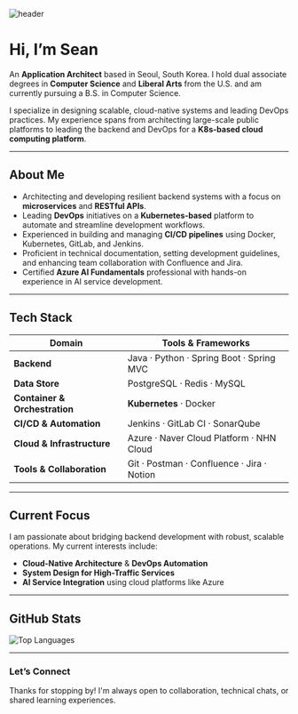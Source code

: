 ![header](https://capsule-render.vercel.app/api?type=waving&color=auto&height=300&section=header&text=Sean&fontSize=90)

# Hi, I’m **Sean**

An **Application Architect** based in Seoul, South Korea. I hold dual associate degrees in **Computer Science** and **Liberal Arts** from the U.S. and am currently pursuing a B.S. in Computer Science.

I specialize in designing scalable, cloud-native systems and leading DevOps practices.
My experience spans from architecting large-scale public platforms to leading the backend and DevOps for a **K8s-based cloud computing platform**.

---

## About Me

- Architecting and developing resilient backend systems with a focus on **microservices** and **RESTful APIs**.
- Leading **DevOps** initiatives on a **Kubernetes-based** platform to automate and streamline development workflows.
- Experienced in building and managing **CI/CD pipelines** using Docker, Kubernetes, GitLab, and Jenkins.
- Proficient in technical documentation, setting development guidelines, and enhancing team collaboration with Confluence and Jira.
- Certified **Azure AI Fundamentals** professional with hands-on experience in AI service development.

---

## Tech Stack

| Domain                      | Tools & Frameworks                                        |
|-----------------------------|-----------------------------------------------------------|
| **Backend** | Java · Python · Spring Boot · Spring MVC                                  |
| **Data Store** | PostgreSQL · Redis · MySQL                                             |
| **Container & Orchestration** | **Kubernetes** · Docker                                 |
| **CI/CD & Automation** | Jenkins · GitLab CI · SonarQube                                |
| **Cloud & Infrastructure** | Azure · Naver Cloud Platform · NHN Cloud                   |
| **Tools & Collaboration** | Git · Postman · Confluence · Jira · Notion                  |

---

## Current Focus

I am passionate about bridging backend development with robust, scalable operations. My current interests include:
- **Cloud-Native Architecture** & **DevOps Automation**
- **System Design for High-Traffic Services**
- **AI Service Integration** using cloud platforms like Azure

---

## GitHub Stats

![Top Languages](https://github-readme-stats.vercel.app/api/top-langs/?username=SiunKimm&layout=compact)

---

### Let’s Connect

Thanks for stopping by! I'm always open to collaboration, technical chats, or shared learning experiences.
